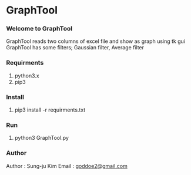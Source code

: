 # GraphTool

### Welcome to GraphTool
GraphTool reads two columns of excel file and show as graph using tk gui
GraphTool has some filters; Gaussian filter, Average filter

### Requirments
1. python3.x
2. pip3

### Install
1. pip3 install -r requirments.txt

### Run
1. python3 GraphTool.py

### Author
Author : Sung-ju Kim
Email : goddoe2@gmail.com

